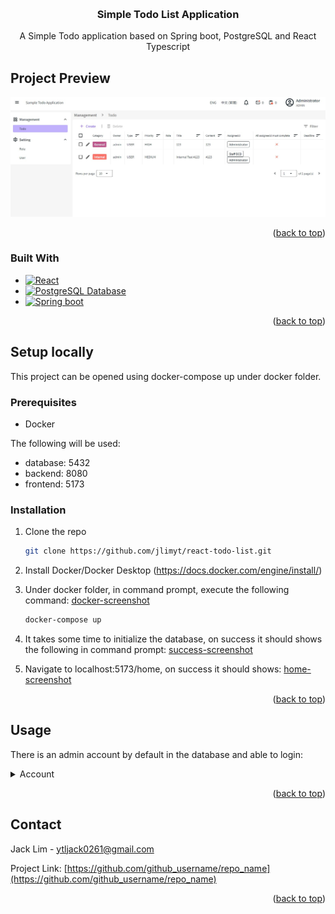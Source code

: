<a name="readme-top"></a>




<!-- PROJECT INFO -->
<br />
<div align="center">

<h3 align="center">Simple Todo List Application</h3>

  <p align="center">
    A Simple Todo application based on Spring boot, PostgreSQL and React Typescript
  </p>
</div>


<!-- PROJECT PREVIEW -->
## Project Preview

![Product Name Screen Shot][application-screenshot]

<p align="right">(<a href="#readme-top">back to top</a>)</p>



### Built With

* [![React][React.js]][React-url]
* [![PostgreSQL Database][PostgreSQL]][PostgreSQL-url]
* [![Spring boot][Spring-boot]][Spring-boot-url]


<p align="right">(<a href="#readme-top">back to top</a>)</p>



<!-- GETTING STARTED -->
## Setup locally

This project can be opened using docker-compose up under docker folder.

### Prerequisites

* Docker

The following will be used:

* database: 5432
* backend: 8080
* frontend: 5173

### Installation

1. Clone the repo
   ```sh
   git clone https://github.com/jlimyt/react-todo-list.git
   ```
2. Install Docker/Docker Desktop (https://docs.docker.com/engine/install/)

3. Under docker folder, in command prompt, execute the following command:
   [docker-screenshot]
   ```sh
   docker-compose up
   ```
4. It takes some time to initialize the database, on success it should shows the following in command prompt:
   [success-screenshot]

5. Navigate to localhost:5173/home, on success it should shows:
   [home-screenshot]

<p align="right">(<a href="#readme-top">back to top</a>)</p>



<!-- USAGE EXAMPLES -->
## Usage

There is an admin account by default in the database and able to login:
<details>
  <summary>Account</summary>
  
* Username: admin

* Password: P@ssw0rd01
  
</details>


<p align="right">(<a href="#readme-top">back to top</a>)</p>



<!-- CONTACT -->
## Contact

Jack Lim - ytljack0261@gmail.com

Project Link: [https://github.com/github_username/repo_name](https://github.com/github_username/repo_name)

<p align="right">(<a href="#readme-top">back to top</a>)</p>


<!-- MARKDOWN LINKS & IMAGES -->
[linkedin-shield]: https://img.shields.io/badge/-LinkedIn-black.svg?style=for-the-badge&logo=linkedin&colorB=555
[linkedin-url]: https://linkedin.com/in/linkedin_username
[application-screenshot]: screenshot%20preview/todo_table.jpg
[docker-screenshot]: screenshot%20preview/docker_dir.jpg
[success-screenshot]: screenshot%20preview/success.jpg
[home-screenshot]: screenshot%20preview/home.jpg
[React.js]: https://img.shields.io/badge/React-20232A?style=for-the-badge&logo=react&logoColor=61DAFB
[React-url]: https://reactjs.org/
[PostgreSQL]: https://img.shields.io/badge/postgresql-4169e1?style=for-the-badge&logo=postgresql&logoColor=white
[PostgreSQL-url]: https://www.postgresql.org/
[Spring-boot]: https://img.shields.io/badge/SpringBoot-6DB33F?style=flat-square&logo=Spring&logoColor=white
[Spring-boot-url]: https://spring.io/
